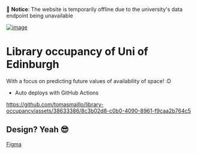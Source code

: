 🚨 **Notice**: The website is temporarily offline due to the university's data endpoint being unavailable

[![image](https://user-images.githubusercontent.com/38633386/201501056-d43cf964-ecb8-4faf-8640-fb3e1d549345.png)](https://library.tomasmaillo.com/)

# Library occupancy of Uni of Edinburgh

With a focus on predicting future values of availability of space! :D

- Auto deploys with GitHub Actions


https://github.com/tomasmaillo/library-occupancy/assets/38633386/8c3b02d8-c0b0-4090-8961-f9caa2b764c5



## Design? Yeah 😎

[Figma](https://www.figma.com/file/jN5R8zh98eOhWbeqh9HFjy/library-occupancy?node-id=0%3A1)
